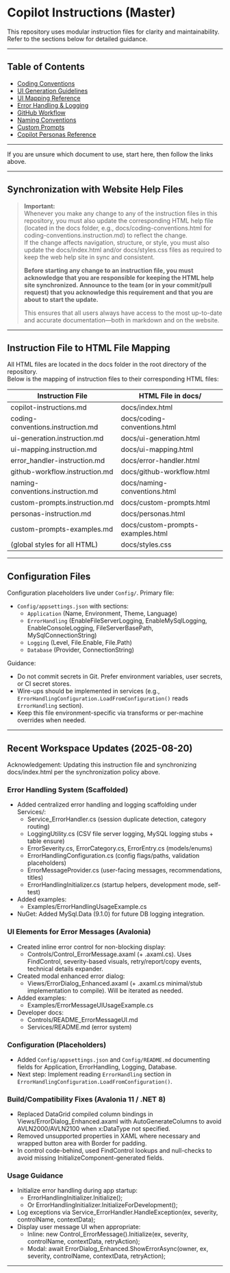 # Copilot Instructions (Master)

This repository uses modular instruction files for clarity and maintainability.  
Refer to the sections below for detailed guidance.

---

## Table of Contents

- [Coding Conventions](coding-conventions.instruction.md)
- [UI Generation Guidelines](ui-generation.instruction.md)
- [UI Mapping Reference](ui-mapping.instruction.md)
- [Error Handling & Logging](error_handler-instruction.md)
- [GitHub Workflow](github-workflow.instruction.md)
- [Naming Conventions](naming-conventions.instruction.md)
- [Custom Prompts](custom-prompts.instruction.md)
- [Copilot Personas Reference](personas-instruction.md)

---

If you are unsure which document to use, start here, then follow the links above.

---

## Synchronization with Website Help Files

> **Important:**  
> Whenever you make any change to any of the instruction files in this repository, you must also update the corresponding HTML help file (located in the docs folder, e.g., docs/coding-conventions.html for coding-conventions.instruction.md) to reflect the change.  
> If the change affects navigation, structure, or style, you must also update the docs/index.html and/or docs/styles.css files as required to keep the web help site in sync and consistent.
>
> **Before starting any change to an instruction file, you must acknowledge that you are responsible for keeping the HTML help site synchronized. Announce to the team (or in your commit/pull request) that you acknowledge this requirement and that you are about to start the update.**
>
> This ensures that all users always have access to the most up-to-date and accurate documentation—both in markdown and on the website.

---

## Instruction File to HTML File Mapping

All HTML files are located in the docs folder in the root directory of the repository.  
Below is the mapping of instruction files to their corresponding HTML files:

| Instruction File                      | HTML File in docs/                   |
|----------------------------------------|--------------------------------------|
| copilot-instructions.md                | docs/index.html                      |
| coding-conventions.instruction.md      | docs/coding-conventions.html         |
| ui-generation.instruction.md           | docs/ui-generation.html              |
| ui-mapping.instruction.md              | docs/ui-mapping.html                 |
| error_handler-instruction.md           | docs/error-handler.html              |
| github-workflow.instruction.md         | docs/github-workflow.html            |
| naming-conventions.instruction.md      | docs/naming-conventions.html         |
| custom-prompts.instruction.md          | docs/custom-prompts.html             |
| personas-instruction.md                | docs/personas.html                   |
| custom-prompts-examples.md             | docs/custom-prompts-examples.html    |
| (global styles for all HTML)           | docs/styles.css                      |

---

## Configuration Files

Configuration placeholders live under `Config/`. Primary file:
- `Config/appsettings.json` with sections:
  - `Application` (Name, Environment, Theme, Language)
  - `ErrorHandling` (EnableFileServerLogging, EnableMySqlLogging, EnableConsoleLogging, FileServerBasePath, MySqlConnectionString)
  - `Logging` (Level, File.Enable, File.Path)
  - `Database` (Provider, ConnectionString)

Guidance:
- Do not commit secrets in Git. Prefer environment variables, user secrets, or CI secret stores.
- Wire-ups should be implemented in services (e.g., `ErrorHandlingConfiguration.LoadFromConfiguration()` reads `ErrorHandling` section).
- Keep this file environment-specific via transforms or per-machine overrides when needed.

---

## Recent Workspace Updates (2025-08-20)

Acknowledgement: Updating this instruction file and synchronizing docs/index.html per the synchronization policy above.

### Error Handling System (Scaffolded)
- Added centralized error handling and logging scaffolding under Services/:
  - Service_ErrorHandler.cs (session duplicate detection, category routing)
  - LoggingUtility.cs (CSV file server logging, MySQL logging stubs + table ensure)
  - ErrorSeverity.cs, ErrorCategory.cs, ErrorEntry.cs (models/enums)
  - ErrorHandlingConfiguration.cs (config flags/paths, validation placeholders)
  - ErrorMessageProvider.cs (user-facing messages, recommendations, titles)
  - ErrorHandlingInitializer.cs (startup helpers, development mode, self-test)
- Added examples:
  - Examples/ErrorHandlingUsageExample.cs
- NuGet: Added MySql.Data (9.1.0) for future DB logging integration.

### UI Elements for Error Messages (Avalonia)
- Created inline error control for non-blocking display:
  - Controls/Control_ErrorMessage.axaml (+ .axaml.cs). Uses FindControl, severity-based visuals, retry/report/copy events, technical details expander.
- Created modal enhanced error dialog:
  - Views/ErrorDialog_Enhanced.axaml (+ .axaml.cs minimal/stub implementation to compile). Will be iterated as needed.
- Added examples:
  - Examples/ErrorMessageUIUsageExample.cs
- Developer docs:
  - Controls/README_ErrorMessageUI.md
  - Services/README.md (error system)

### Configuration (Placeholders)
- Added `Config/appsettings.json` and `Config/README.md` documenting fields for Application, ErrorHandling, Logging, Database.
- Next step: Implement reading `ErrorHandling` section in `ErrorHandlingConfiguration.LoadFromConfiguration()`.

### Build/Compatibility Fixes (Avalonia 11 / .NET 8)
- Replaced DataGrid compiled column bindings in Views/ErrorDialog_Enhanced.axaml with AutoGenerateColumns to avoid AVLN2000/AVLN2100 when x:DataType not specified.
- Removed unsupported properties in XAML where necessary and wrapped button area with Border for padding.
- In control code-behind, used FindControl lookups and null-checks to avoid missing InitializeComponent-generated fields.

### Usage Guidance
- Initialize error handling during app startup:
  - ErrorHandlingInitializer.Initialize();
  - Or ErrorHandlingInitializer.InitializeForDevelopment();
- Log exceptions via Service_ErrorHandler.HandleException(ex, severity, controlName, contextData);
- Display user message UI when appropriate:
  - Inline: new Control_ErrorMessage().Initialize(ex, severity, controlName, contextData, retryAction);
  - Modal: await ErrorDialog_Enhanced.ShowErrorAsync(owner, ex, severity, controlName, contextData, retryAction);

---